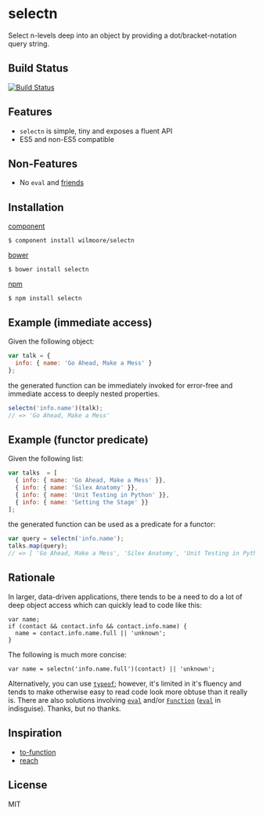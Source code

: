 # selectn

  Select n-levels deep into an object by providing a dot/bracket-notation query string.

## Build Status

[![Build Status](https://travis-ci.org/wilmoore/selectn.png?branch=master)](https://travis-ci.org/wilmoore/selectn)

## Features

  - `selectn` is simple, tiny and exposes a fluent API
  - ES5 and non-ES5 compatible

## Non-Features

  - No `eval` and [friends][Function]

## Installation

[component](http://component.io/wilmoore/selectn)

    $ component install wilmoore/selectn

[bower](http://sindresorhus.com/bower-components/)

    $ bower install selectn

[npm](https://npmjs.org/package/selectn)

    $ npm install selectn

## Example (immediate access)

Given the following object:

```js
var talk = {
  info: { name: 'Go Ahead, Make a Mess' }
};
```

the generated function can be immediately invoked for error-free and immediate access to deeply nested properties.

```js
selectn('info.name')(talk);
// => 'Go Ahead, Make a Mess'
```

## Example (functor predicate)

Given the following list:

```js
var talks  = [
  { info: { name: 'Go Ahead, Make a Mess' }},
  { info: { name: 'Silex Anatomy' }},
  { info: { name: 'Unit Testing in Python' }},
  { info: { name: 'Setting the Stage' }}
];
```
the generated function can be used as a predicate for a functor:

```js
var query = selectn('info.name');
talks.map(query);
// => [ 'Go Ahead, Make a Mess', 'Silex Anatomy', 'Unit Testing in Python', 'Setting the Stage' ]
```

## Rationale

In larger, data-driven applications, there tends to be a need to do a lot of deep object access which can quickly lead to code like this:

```
var name;
if (contact && contact.info && contact.info.name) {
  name = contact.info.name.full || 'unknown';
}
```

The following is much more concise:

```
var name = selectn('info.name.full')(contact) || 'unknown';
```

Alternatively, you can use [`typeof`][typeof]; however, it's limited in it's fluency and tends to make otherwise easy to read code look more obtuse than it really is. There are also solutions involving [`eval`][eval] and/or [`Function`][Function] ([`eval`][note] in indisguise). Thanks, but no thanks.  

## Inspiration

- [to-function][to-function]
- [reach][reach]

## License

  MIT



[to-function]:  https://github.com/component/to-function
[reach]:        https://github.com/spumko/hoek#reachobj-chain
[Function]:     https://developer.mozilla.org/en-US/docs/JavaScript/Reference/Global_Objects/Function
[eval]:         https://developer.mozilla.org/en-US/docs/JavaScript/Reference/Global_Objects/eval
[note]:         https://developer.mozilla.org/en-US/docs/JavaScript/Reference/Operators/Member_Operators#Note_on_eval
[typeof]:       https://developer.mozilla.org/en-US/docs/JavaScript/Reference/Operators/typeof

